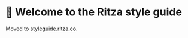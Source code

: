 # 📝 Welcome to the Ritza style guide

Moved to [styleguide.ritza.co](https://styleguide.ritza.co).

